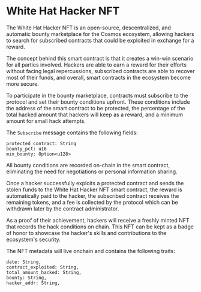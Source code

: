 # White Hat Hacker NFT

The White Hat Hacker NFT is an open-source, descentralized, and automatic bounty marketplace for the Cosmos ecosystem, allowing hackers to search for subscribed contracts that could be exploited in exchange for a reward.

The concept behind this smart contract is that it creates a win-win scenario for all parties involved. Hackers are able to earn a reward for their efforts without facing legal repercussions, subscribed contracts are able to recover most of their funds, and overall, smart contracts in the ecosystem become more secure.

To participate in the bounty marketplace, contracts must subscribe to the protocol and set their bounty conditions upfront. These conditions include the address of the smart contract to be protected, the percentage of the total hacked amount that hackers will keep as a reward, and a minimum amount for small hack attempts.

The `Subscribe` message contains the following fields:

    protected_contract: String
    bounty_pct: u16
    min_bounty: Option<u128>

All bounty conditions are recorded on-chain in the smart contract, eliminating the need for negotiations or personal information sharing.

Once a hacker successfully exploits a protected contract and sends the stolen funds to the White Hat Hacker NFT smart contract, the reward is automatically paid to the hacker, the subscribed contract receives the remaining tokens, and a fee is collected by the protocol which can be withdrawn later by the contract administrator.

As a proof of their achievement, hackers will receive a freshly minted NFT that records the hack conditions on chain. This NFT can be kept as a badge of honor to showcase the hacker's skills and contributions to the ecosystem's security.

The NFT metadata will live onchain and contains the following traits:

    date: String,
    contract_exploited: String,
    total_amount_hacked: String,
    bounty: String,
    hacker_addr: String,

